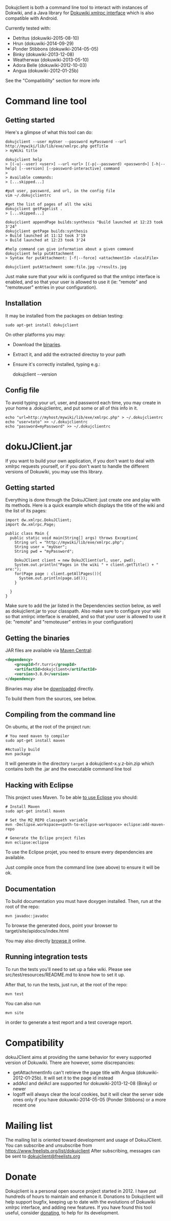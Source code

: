 Dokujclient is both a command line tool to interact with instances of Dokwiki,
and a Java library for [Dokuwiki xmlrpc interface](https://www.dokuwiki.org/devel:xmlrpc)
which is also compatible with Android.

Currently tested with:
* Detritus        (dokuwiki-2015-08-10)
* Hrun            (dokuwiki-2014-09-29)
* Ponder Stibbons (dokuwiki-2014-05-05)
* Binky           (dokuwiki-2013-12-08)
* Weatherwax      (dokuwiki-2013-05-10)
* Adora Belle     (dokuwiki-2012-10-03)
* Angua           (dokuwiki-2012-01-25b)

See the "Compatibility" section for more info

Command line tool
=================

Getting started
---------------

Here's a glimpse of what this tool can do:

    dokujclient --user myUser --password myPassword --url http://mywiki/lib/lib/exe/xmlrpc.php getTitle
    > myWiki title

    dokujclient help
    > [(-u|--user) <user>] --url <url> [(-p|--password) <password>] [-h|--help] [--version] [--password-interactive] command
    >
    > Available commands:
    > [...skipped...]

    #put user, password, and url, in the config file
    vim ~/.dokujclientrc

    #get the list of pages of all the wiki
    dokujclient getPagelist .
    > [...skipped...]

    dokujclient appendPage builds:synthesis "Build launched at 12:23 took 3'24"
    dokujclient getPage builds:synthesis
    > Build launched at 11:12 took 3'19
    > Build launched at 12:23 took 3'24

    #help command can give information about a given command
    dokujclient help putAttachment
    > Syntax for putAttachment: [-f|--force] <attachmentId> <localFile>

    dokujclient putAttachment some:file.jpg ~/results.jpg

Just make sure that your wiki is configured so that the xmlrpc interface is enabled, and so that your user is allowed to use it (ie: "remote" and "remoteuser" entries in your configuration).

Installation
------------
It may be installed from the packages on debian testing:

    sudo apt-get install dokujclient

On other platforms you may:
* Download the [binaries](http://turri.fr/dokujclient).
* Extract it, and add the extracted directoy to your path
* Ensure it's correctly installed, typing e.g.:

    dokujclient --version

Config file
-----------
To avoid typing your url, user, and password each time, you may create in your home a .dokujclientrc,
and put some or all of this info in it.

    echo "url=http://myhost/mywiki/lib/exe/xmlrpc.php" > ~/.dokujclientrc
    echo "user=toto" >> ~/.dokujclientrc
    echo "password=myPassword" >> ~/.dokujclientrc


dokuJClient.jar
==========

If you want to build your own application, if you don't want to deal with xmlrpc requests yourself,
or if you don't want to handle the different versions of Dokuwiki, you may use this library.

Getting started
---------------
Everything is done through the DokuJClient: just create one and play with its methods.
Here is a quick example which displays the title of the wiki and the list of its pages:

    import dw.xmlrpc.DokuJClient;
    import dw.xmlrpc.Page;

    public class Main {
      public static void main(String[] args) throws Exception{
        String url = "http://mywiki/lib/exe/xmlrpc.php";
        String user = "myUser";
        String pwd = "myPassword";

        DokuJClient client = new DokuJClient(url, user, pwd);
        System.out.println("Pages in the wiki " + client.getTitle() + " are:");
        for(Page page : client.getAllPages()){
          System.out.println(page.id());
        }

      }
    }

Make sure to add the jar listed in the Dependencies section below, as well as dokujclient.jar to your classpath.
Also make sure to configure your wiki so that xmlrpc interface is enabled, and so that your user is
allowed to use it (ie: "remote" and "remoteuser" entries in your configuration)

Getting the binaries
--------------------
JAR files are available via [Maven Central](http://repo1.maven.org/maven2/fr/turri/):

```xml
<dependency>
    <groupId>fr.turri</groupId>
    <artifactId>dokujclient</artifactId>
    <version>3.8.0</version>
</dependency>
```

Binaries may alse be [downloaded](http://turri.fr/dokujclient) directly.

To build them from the sources, see below.

Compiling from the command line
-------------------------------

On ubuntu, at the root of the project run:

    # You need maven to compiler
    sudo apt-get install maven

    #Actually build
    mvn package

It will generate in the directory `target` a dokujclient-x.y.z-bin.zip which contains
both the .jar and the executable command line tool


Hacking with Eclipse
--------------------

This project uses Maven. To be able [to use Eclipse](http://maven.apache.org/guides/mini/guide-ide-eclipse.html) you should:

    # Install Maven
    sudo apt-get install maven

    # Set the M2_REPO classpath variable
    mvn -Declipse.workspace=<path-to-eclipse-workspace> eclipse:add-maven-repo

    # Generate the Eclipe project files
    mvn eclipse:eclipse

To use the Eclipse projet, you need to ensure every dependencies are available.

Just compile once from the command line (see above) to ensure it will be ok.

Documentation
------------

To build documentation you must have doxygen installed. Then, run at the root of the repo:

    mvn javadoc:javadoc

To browse the generated docs, point your browser to target/site/apidocs/index.html

You may also directly [browse it](http://turri.fr/dokujclient/doc) online.


Running integration tests
--------------------------
To run the tests you'll need to set up a fake wiki.
Please see src/test/resources/README.md to know how to set it up.


After that, to run the tests, just run, at the root of the repo:

    mvn test


You can also run

    mvn site

in order to generate a test report and a test coverage report.

Compatibility
=============
dokuJClient aims at providing the same behavior for every supported version of Dokuwiki.
There are however, some discrepancies:

* getAttachmentInfo can't retrieve the page title with Angua (dokuwiki-2012-01-25b). It will set it to the page id instead
* addAcl and delAcl are supported for dokuwiki-2013-12-08 (Binky) or newer
* logoff will always clear the local cookies, but it will clear the server side ones only if you have dokuwiki-2014-05-05 (Ponder Stibbons) or a more recent one

Mailing list
============
The mailing list is oriented toward development and usage of DokuJClient. You can subscribe and unsubscribe from https://www.freelists.org/list/dokujclient
After subscribing, messages can be sent to dokujclient@freelists.org

Donate
======
Dokujclient is a personal open source project started in 2012. I have put hundreds of hours to maintain and enhance it. Donations to Dokujclient will help support bugfix, keeping  up to date with the evolutions of Dokuwiki xmlrpc interface, and adding new features. If you have found this tool  useful, consider [donating](https://pledgie.com/campaigns/29371), to help for its development.
